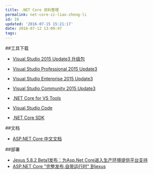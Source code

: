 ```yaml
---
title: .NET Core 资料整理
permalink: net-core-zi-liao-zheng-li
id: 19
updated: '2016-07-15 15:21:17'
date: 2016-07-12 13:09:47
tags:
---
```


##工具下载
- [Visual Studio 2015 Update3 升级包](http://download.microsoft.com/download/c/2/6/c26892d8-6a5d-4871-9d46-629f4d430146/vs2015.3.vsu.iso)

- [Visual Studio Professional 2015 Update3](ed2k://|file|cn_visual_studio_professional_2015_with_update_3_x86_x64_dvd_8923256.iso|7745202176|DD35D3D169D553224BE5FB44E074ED5E|/)

- [Visual Studio Enterprise 2015 Update3](http://download.microsoft.com/download/7/c/f/7cf151c3-b735-4e35-a1bb-9a48224f4a95/vs2015.3.ent_chs.iso) 

- [Visual Studio Community 2015 Update3](http://download.microsoft.com/download/5/d/1/5d1ec81e-bc59-448f-9ab6-27636d5cc18a/vs2015.3.com_chs.iso)

- [.NET Core for VS Tools](http://download.microsoft.com/download/A/3/8/A38489F3-9777-41DD-83F8-2CBDFAB2520C/DotNetCore.1.0.0-VS2015Tools.Preview2.exe)

- [Visual Studio Code](https://az764295.vo.msecnd.net/stable/e724f269ded347b49fcf1657fc576399354e6703/VSCodeSetup-stable.exe)

- [.NET Core SDK](https://download.microsoft.com/download/A/3/8/A38489F3-9777-41DD-83F8-2CBDFAB2520C/packages/DotNetCore.1.0.0-SDK.Preview2-x64.exe)

##文档
- [ASP.NET Core 中文文档](http://www.cnblogs.com/dotNETCoreSG/p/aspnetcore-index.html)



##部署
- [Jexus 5.8.2 Beta1发布：为Asp.Net Core进入生产环境提供平台支持](http://www.cnblogs.com/yunei/p/5662642.html)
- [ASP.NET Core "完整发布,自带运行时" 到jexus](http://www.cnblogs.com/gaobing/p/5663012.html)